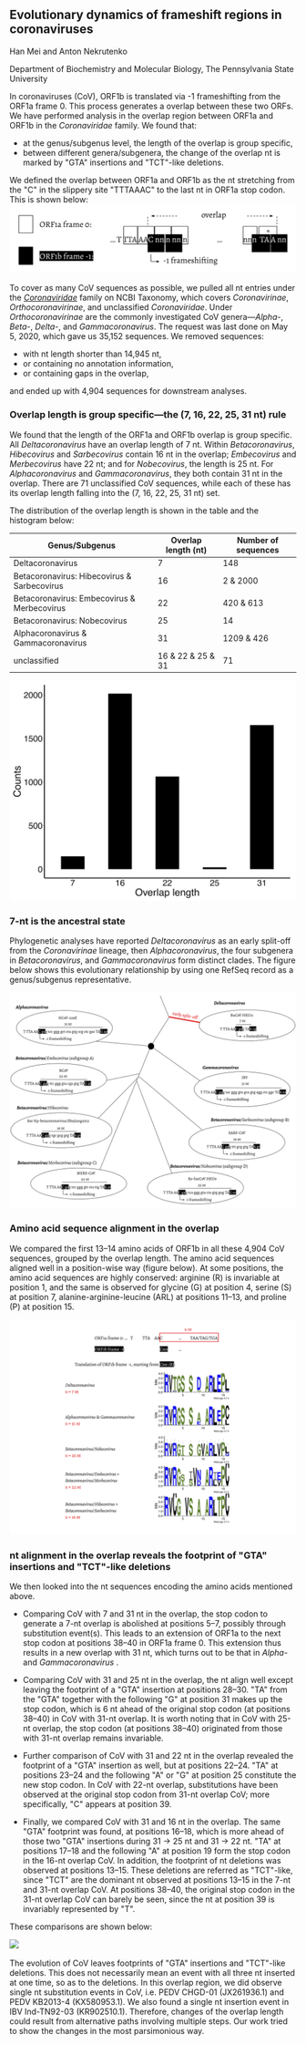 ## Evolutionary dynamics of frameshift regions in coronaviruses

Han Mei and Anton Nekrutenko

Department of Biochemistry and Molecular Biology, The Pennsylvania State University

In coronaviruses (CoV), ORF1b is translated via -1 frameshifting from the ORF1a frame 0. This process generates a overlap between these two ORFs. We have performed analysis in the overlap region between ORF1a and ORF1b in the _Coronaviridae_ family. We found that: 
- at the genus/subgenus level, the length of the overlap is group specific, 
- between different genera/subgenera, the change of the overlap nt is marked by "GTA" insertions and "TCT"-like deletions. 

We defined the overlap between ORF1a and ORF1b as the nt stretching from the "C" in the slippery site "TTTAAAC" to the last nt in ORF1a stop codon. This is shown below: 
![](Figures/Fig.1A.jpg)

To cover as many CoV sequences as possible, we pulled all nt entries under the [_Coronaviridae_](https://www.ncbi.nlm.nih.gov/Taxonomy/Browser/wwwtax.cgi?mode=Info&id=11118&lvl=3&lin=f&keep=1&srchmode=1&unlock) family on NCBI Taxonomy, which covers _Coronavirinae_, _Orthocoronavirinae_, and unclassified _Coronaviridae_. Under _Orthocoronavirinae_ are the commonly investigated CoV genera—_Alpha-_, _Beta-_, _Delta-_, and _Gammacoronavirus_. The request was last done on May 5, 2020, which gave us 35,152 sequences. We removed sequences: 
- with nt length shorter than 14,945 nt, 
- or containing no annotation information, 
- or containing gaps in the overlap, 

and ended up with 4,904 sequences for downstream analyses. 

### Overlap length is group specific—the (7, 16, 22, 25, 31 nt) rule 

We found that the length of the ORF1a and ORF1b overlap is group specific. All _Deltacoronavirus_ have an overlap length of 7 nt. Within _Betacoronavirus_, _Hibecovirus_ and _Sarbecovirus_ contain 16 nt in the overlap; _Embecovirus_ and _Merbecovirus_ have 22 nt; and for _Nobecovirus_, the length is 25 nt. For _Alphacoronavirus_ and _Gammacoronavirus_, they both contain 31 nt in the overlap. There are 71 unclassified CoV sequences, while each of these has its overlap length falling into the (7, 16, 22, 25, 31 nt) set. 

The distribution of the overlap length is shown in the table and the histogram below: 

| Genus/Subgenus | Overlap length (nt) | Number of sequences |
| --- | --- | --- |
| Deltacoronavirus | 7 | 148 |
| Betacoronavirus: Hibecovirus & Sarbecovirus | 16 | 2 & 2000 | 
| Betacoronavirus: Embecovirus & Merbecovirus | 22 | 420 & 613 | 
| Betacoronavirus: Nobecovirus | 25 | 14 | 
| Alphacoronavirus & Gammacoronavirus | 31 | 1209 & 426 | 
| unclassified | 16 & 22 & 25 & 31 | 71 | 

![](Figures/Fig.1B.jpg)

### 7-nt is the ancestral state

Phylogenetic analyses have reported _Deltacoronavirus_ as an early split-off from the _Coronavirinae_ lineage, then _Alphacoronavirus_, the four subgenera in _Betacoronavirus_, and _Gammacoronavirus_ form distinct clades. The figure below shows this evolutionary relationship by using one RefSeq record as a genus/subgenus representative. 

![](Figures/Fig.2.jpg)

### Amino acid sequence alignment in the overlap

We compared the first 13–14 amino acids of ORF1b in all these 4,904 CoV sequences, grouped by the overlap length. The amino acid sequences aligned well in a position-wise way (figure below). At some positions, the amino acid sequences are highly conserved: arginine (R) is invariable at position 1, and the same is observed for glycine (G) at position 4, serine (S) at position 7, alanine-arginine-leucine (ARL) at positions 11–13, and proline (P) at position 15.

![](Figures/Fig.3.jpg)

### nt alignment in the overlap reveals the footprint of "GTA" insertions and "TCT"-like deletions 

We then looked into the nt sequences encoding the amino acids mentioned above. 
- Comparing CoV with 7 and 31 nt in the overlap, the stop codon to generate a 7-nt overlap is abolished at positions 5–7, possibly through substitution event(s). This leads to an extension of ORF1a to the next stop codon at positions 38–40 in ORF1a frame 0. This extension thus results in a new overlap with 31 nt, which turns out to be that in _Alpha-_ and _Gammacoronavirus_ . 


- Comparing CoV with 31 and 25 nt in the overlap, the nt align well except leaving the footprint of a "GTA" insertion at positions 28–30. "TA" from the "GTA" together with the following "G" at position 31 makes up the stop codon, which is 6 nt ahead of the original stop codon (at positions 38–40) in CoV with 31-nt overlap. It is worth noting that in CoV with 25-nt overlap, the stop codon (at positions 38–40) originated from those with 31-nt overlap remains invariable. 


- Further comparison of CoV with 31 and 22 nt in the overlap revealed the footprint of a "GTA" insertion as well, but at positions 22–24. "TA" at positions 23–24 and the following "A" or "G" at position 25 constitute the new stop codon. In CoV with 22-nt overlap, substitutions have been observed at the original stop codon from 31-nt overlap CoV; more specifically, "C" appears at position 39. 


- Finally, we compared CoV with 31 and 16 nt in the overlap. The same "GTA" footprint was found, at positions 16–18, which is more ahead of those two "GTA" insertions during 31 → 25 nt and 31 → 22 nt. "TA" at positions 17–18 and the following "A" at position 19 form the stop codon in the 16-nt overlap CoV. In addition, the footprint of nt deletions was observed at positions 13–15. These deletions are referred as "TCT"-like, since "TCT" are the dominant nt observed at positions 13–15 in the 7-nt and 31-nt overlap CoV. At positions 38–40, the original stop codon in the 31-nt overlap CoV can barely be seen, since the nt at position 39 is invariably represented by "T". 

These comparisons are shown below: 

![](Figures/Fig.4.jpg)

The evolution of CoV leaves footprints of "GTA" insertions and "TCT"-like deletions. This does not necessarily mean an event with all three nt inserted at one time, so as to the deletions. In this overlap region, we did observe single nt substitution events in CoV, i.e. PEDV CHGD-01 (JX261936.1) and PEDV KB2013-4 (KX580953.1). We also found a single nt insertion event in IBV Ind-TN92-03 (KR902510.1). Therefore, changes of the overlap length could result from alternative paths involving multiple steps. Our work tried to show the changes in the most parsimonious way. 
